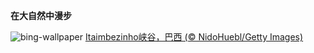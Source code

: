 
**在大自然中漫步**

![bing-wallpaper](https://www.bing.com/th?id=OHR.Itaimbezinho_ZH-CN5641449623_1920x1080.jpg)
[Itaimbezinho峡谷，巴西 (© NidoHuebl/Getty Images)](https://www.bing.com/search?q=%E5%B7%B4%E8%A5%BF%E5%A5%A5%E6%A0%BC%E5%85%B0%E5%BE%B7%E5%B7%9E&amp;form=hpcapt&amp;mkt=zh-cn)
  